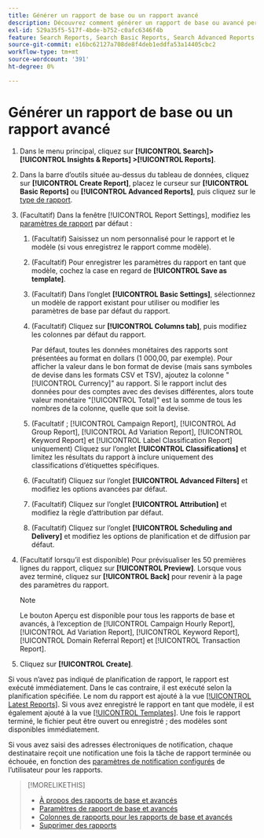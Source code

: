 ```yaml
---
title: Générer un rapport de base ou un rapport avancé
description: Découvrez comment générer un rapport de base ou avancé personnalisé.
exl-id: 529a35f5-517f-4bde-b752-c0afc6346f4b
feature: Search Reports, Search Basic Reports, Search Advanced Reports
source-git-commit: e16bc62127a708de8f4deb1eddfa53a14405cbc2
workflow-type: tm+mt
source-wordcount: '391'
ht-degree: 0%

---
```


# Générer un rapport de base ou un rapport avancé

1. Dans le menu principal, cliquez sur **[!UICONTROL Search]> [!UICONTROL Insights & Reports] >[!UICONTROL Reports]**.

1. Dans la barre d’outils située au-dessus du tableau de données, cliquez sur **[!UICONTROL Create Report]**, placez le curseur sur **[!UICONTROL Basic Reports]** ou **[!UICONTROL Advanced Reports]**, puis cliquez sur le [type de rapport](/help/search-social-commerce/reports/management/basic-advanced/basic-advanced-report-about.md).

1. (Facultatif) Dans la fenêtre [!UICONTROL Report Settings], modifiez les [paramètres de rapport](basic-advanced-report-settings.md) par défaut :

   1. (Facultatif) Saisissez un nom personnalisé pour le rapport et le modèle (si vous enregistrez le rapport comme modèle).

   1. (Facultatif) Pour enregistrer les paramètres du rapport en tant que modèle, cochez la case en regard de **[!UICONTROL Save as template]**.

   1. (Facultatif) Dans l’onglet **[!UICONTROL Basic Settings]**, sélectionnez un modèle de rapport existant pour utiliser ou modifier les paramètres de base par défaut du rapport.

   1. (Facultatif) Cliquez sur **[!UICONTROL Columns tab]**, puis modifiez les colonnes par défaut du rapport.

      Par défaut, toutes les données monétaires des rapports sont présentées au format en dollars (1 000,00, par exemple). Pour afficher la valeur dans le bon format de devise (mais sans symboles de devise dans les formats CSV et TSV), ajoutez la colonne &quot;[!UICONTROL Currency]&quot; au rapport. Si le rapport inclut des données pour des comptes avec des devises différentes, alors toute valeur monétaire &quot;[!UICONTROL Total]&quot; est la somme de tous les nombres de la colonne, quelle que soit la devise.

   1. (Facultatif ; [!UICONTROL Campaign Report], [!UICONTROL Ad Group Report], [!UICONTROL Ad Variation Report], [!UICONTROL Keyword Report] et [!UICONTROL Label Classification Report] uniquement) Cliquez sur l’onglet **[!UICONTROL Classifications]** et limitez les résultats du rapport à inclure uniquement des classifications d’étiquettes spécifiques.

   1. (Facultatif) Cliquez sur l’onglet **[!UICONTROL Advanced Filters]** et modifiez les options avancées par défaut.

   1. (Facultatif) Cliquez sur l’onglet **[!UICONTROL Attribution]** et modifiez la règle d’attribution par défaut.

   1. (Facultatif) Cliquez sur l’onglet **[!UICONTROL Scheduling and Delivery]** et modifiez les options de planification et de diffusion par défaut.

1. (Facultatif lorsqu’il est disponible) Pour prévisualiser les 50 premières lignes du rapport, cliquez sur **[!UICONTROL Preview]**. Lorsque vous avez terminé, cliquez sur **[!UICONTROL Back]** pour revenir à la page des paramètres du rapport.

   >[!NOTE]
   >
   >Le bouton Aperçu est disponible pour tous les rapports de base et avancés, à l’exception de [!UICONTROL Campaign Hourly Report], [!UICONTROL Ad Variation Report], [!UICONTROL Keyword Report], [!UICONTROL Domain Referral Report] et [!UICONTROL Transaction Report].

1. Cliquez sur **[!UICONTROL Create]**.

Si vous n’avez pas indiqué de planification de rapport, le rapport est exécuté immédiatement. Dans le cas contraire, il est exécuté selon la planification spécifiée. Le nom du rapport est ajouté à la vue [[!UICONTROL Latest Reports]](/help/search-social-commerce/reports/report-about.md). Si vous avez enregistré le rapport en tant que modèle, il est également ajouté à la vue [[!UICONTROL Templates]](/help/search-social-commerce/reports/report-about.md). Une fois le rapport terminé, le fichier peut être ouvert ou enregistré ; des modèles sont disponibles immédiatement.

Si vous avez saisi des adresses électroniques de notification, chaque destinataire reçoit une notification une fois la tâche de rapport terminée ou échouée, en fonction des [ paramètres de notification configurés](/help/search-social-commerce/notifications/notification-edit.md) de l’utilisateur pour les rapports.

>[!MORELIKETHIS]
>
>* [À propos des rapports de base et avancés](/help/search-social-commerce/reports/management/basic-advanced/basic-advanced-report-about.md)
>* [ Paramètres de rapport de base et avancés ](/help/search-social-commerce/reports/management/basic-advanced/basic-advanced-report-settings.md)
>* [ Colonnes de rapports pour les rapports de base et avancés](/help/search-social-commerce/reports/management/basic-advanced/basic-advanced-report-columns.md)
>* [Supprimer des rapports](/help/search-social-commerce/reports/management/report-delete.md)
